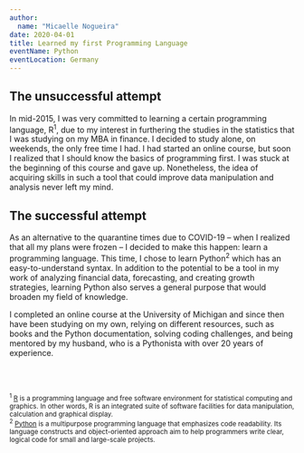 ```yaml
---
author:
  name: "Micaelle Nogueira"
date: 2020-04-01
title: Learned my first Programming Language
eventName: Python
eventLocation: Germany
---
```


## The unsuccessful attempt

In mid-2015, I was very committed to learning a certain programming language, R<sup>1</sup>, due to my interest in furthering the studies in the statistics that I was studying on my MBA in finance. I decided to study alone, on weekends, the only free time I had. I had started an online course, but soon I realized that I should know the basics of programming first. I was stuck at the beginning of this course and gave up. Nonetheless, the idea of acquiring skills in such a tool that could improve data manipulation and analysis never left my mind.

## The successful attempt

As an alternative to the quarantine times due to COVID-19 – when I realized that all my plans were frozen – I decided to make this happen: learn a programming language. This time, I chose to learn Python<sup>2</sup> which has an easy-to-understand syntax. In addition to the potential to be a tool in my work of analyzing financial data, forecasting, and creating growth strategies, learning Python also serves a general purpose that would broaden my field of knowledge.

I completed an online course at the University of Michigan and since then have been studying on my own, relying on different resources, such as books and the Python documentation, solving coding challenges, and being mentored by my husband, who is a Pythonista with over 20 years of experience.

<br/>
<br/>

<small><sup>1</sup> [R](https://www.r-project.org/) is a programming language and free software environment for statistical computing and graphics. In other words, R is an integrated suite of software facilities for data manipulation, calculation and graphical display.</small><br/>
<small><sup>2</sup> [Python](https://www.python.org/) is a multipurpose programming language that emphasizes code readability. Its language constructs and object-oriented approach aim to help programmers write clear, logical code for small and large-scale projects.